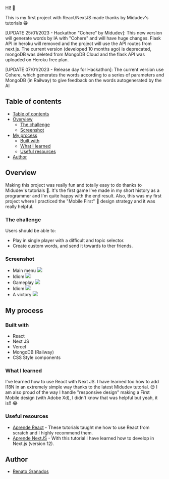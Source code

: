 HI! 🥰

This is my first project with React/NextJS made thanks by Midudev's tutorials 😁

[UPDATE 25/01/2023 - Hackathon "Cohere" by Midudev]: This new version will generate words by IA with "Cohere" and will have huge changes. Flask API in heroku will removed and the project will use the API routes from next.js. The current version (developed 10 months ago) is deprecated, mongoDB was deleted from MongoDB Cloud and the flask API was uploaded on Heroku free plan.

[UPDATE 07/01/2023 - Release day for Hackathon]: The current version use Cohere, which generates the words according to a series of parameters and MongoDB (in Railway) to give feedback on the words autogenerated by the AI

## Table of contents

- [Table of contents](#table-of-contents)
- [Overview](#overview)
  - [The challenge](#the-challenge)
  - [Screenshot](#screenshot)
- [My process](#my-process)
  - [Built with](#built-with)
  - [What I learned](#what-i-learned)
  - [Useful resources](#useful-resources)
- [Author](#author)

## Overview

Making this project was really fun and totally easy to do thanks to Midudev's tutorials 💙. It's the first game I've made in my short history as a programmer and I'm quite happy with the end result. Also, this was my first project where I practiced the "Mobile First" 📱 design strategy and it was really helpful.

### The challenge

Users should be able to:

- Play in single player with a difficult and topic selector.
- Create custom words, and send it towards to ther friends.

### Screenshot

- Main menu
  ![](./readme_sources/menu.png)
- Idiom
  ![](./readme_sources/idiom.png)
- Gameplay
  ![](./readme_sources/gameplay.png)
- Idiom
  ![](./readme_sources/idiom.png)
- A victory
  ![](./readme_sources/you-win.png)

## My process

### Built with

- React
- Next JS
- Vercel
- MongoDB (Railway)
- CSS Style components

### What I learned

I've learned how to use React with Next JS.
I have learned too how to add I18N in an extremely simple way thanks to the latest Midudev tutorial. 😍
I am also proud of the way I handle "responsive design" making a First Mobile design (with Adobe Xd), I didn't know that was helpful but yeah, it is!! 😂

### Useful resources

- [Aprende React](https://www.youtube.com/watch?v=T_j60n1zgu0&list=PLV8x_i1fqBw0B008sQn79YxCjkHJU84pC) - These tutorials taught me how to use React from scratch and I highly recommend them.
- [Aprende NextJS](https://www.youtube.com/watch?v=pFT8wD2uRSE) - With this tutorial I have learned how to develop in Next.js (version 12).

## Author

- [Renato Granados](https://www.renatogranados.dev)
